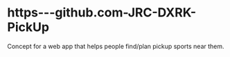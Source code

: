 # https---github.com-JRC-DXRK-PickUp
Concept for a web app that helps people find/plan pickup sports near them.
